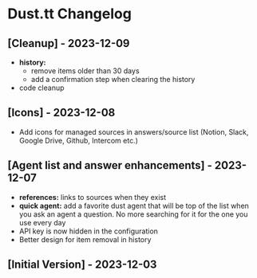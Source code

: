 # Dust.tt Changelog

## [Cleanup] - 2023-12-09

* **history:**
  * remove items older than 30 days
  * add a confirmation step when clearing the history
* code cleanup

## [Icons] - 2023-12-08

* Add icons for managed sources in answers/source list (Notion, Slack, Google Drive, Github, Intercom etc.)

## [Agent list and answer enhancements] - 2023-12-07

* **references:** links to sources when they exist
* **quick agent:** add a favorite dust agent that will be top of the list when you ask an agent a question. No more searching for it for the one you use every day
* API key is now hidden in the configuration
* Better design for item removal in history

## [Initial Version] - 2023-12-03
